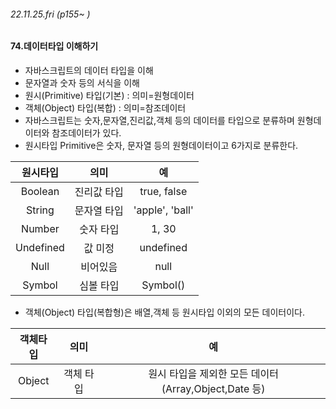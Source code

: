 
###### 22.11.25.fri (p155~ )


#### 74.데이터타입 이해하기
- 자바스크립트의 데이터 타입을 이해
- 문자열과 숫자 등의 서식을 이해
- 원시(Primitive) 타입(기본) : 의미=원형데이터
- 객체(Object) 타입(복합) : 의미=참조데이터
- 자바스크립트는 숫자,문자열,진리값,객체 등의 데이터를 타입으로 분류하며 원형데이터와 참조데이터가 있다.
- 원시타입 Primitive은 숫자, 문자열 등의 원형데이터이고 6가지로 분류한다. <br>


|   원시타입    |   의미   |        예        
|:---------:|:------:|:---------------:|
|  Boolean  | 진리값 타입 |   true, false   |
|  String   | 문자열 타입 | 'apple', 'ball' |
|  Number   | 숫자 타입  |      1, 30      |
| Undefined |  값 미정  |    undefined    |
|   Null    |  비어있음  |      null       |
|  Symbol   | 심볼 타입  |    Symbol()     |

- 객체(Object) 타입(복합형)은 배열,객체 등 원시타입 이외의 모든 데이터이다.


|  객체타입  |  의미   |                    예                    
|:------:|:-----:|:---------------------------------------:|
| Object | 객체 타입 | 원시 타입을 제외한 모든 데이터 (Array,Object,Date 등) |


